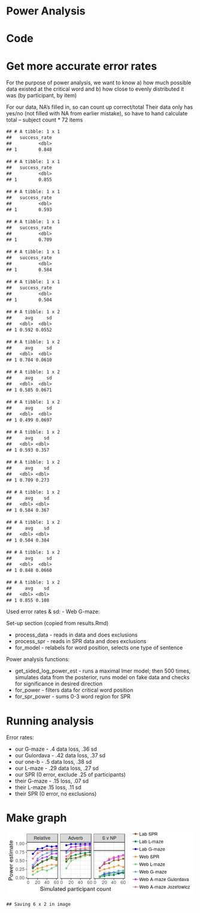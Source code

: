 Power Analysis
================

# Code

# Get more accurate error rates

For the purpose of power analysis, we want to know a) how much possible
data existed at the critical word and b) how close to evenly distributed
it was (by participant, by item)

For our data, NA’s filled in, so can count up correct/total Their data
only has yes/no (not filled with NA from earlier mistake), so have to
hand calculate total – subject count \* 72 items

    ## # A tibble: 1 x 1
    ##   success_rate
    ##          <dbl>
    ## 1        0.848

    ## # A tibble: 1 x 1
    ##   success_rate
    ##          <dbl>
    ## 1        0.855

    ## # A tibble: 1 x 1
    ##   success_rate
    ##          <dbl>
    ## 1        0.593

    ## # A tibble: 1 x 1
    ##   success_rate
    ##          <dbl>
    ## 1        0.709

    ## # A tibble: 1 x 1
    ##   success_rate
    ##          <dbl>
    ## 1        0.584

    ## # A tibble: 1 x 1
    ##   success_rate
    ##          <dbl>
    ## 1        0.504

    ## # A tibble: 1 x 2
    ##     avg     sd
    ##   <dbl>  <dbl>
    ## 1 0.592 0.0552

    ## # A tibble: 1 x 2
    ##     avg     sd
    ##   <dbl>  <dbl>
    ## 1 0.704 0.0610

    ## # A tibble: 1 x 2
    ##     avg     sd
    ##   <dbl>  <dbl>
    ## 1 0.585 0.0671

    ## # A tibble: 1 x 2
    ##     avg     sd
    ##   <dbl>  <dbl>
    ## 1 0.499 0.0697

    ## # A tibble: 1 x 2
    ##     avg    sd
    ##   <dbl> <dbl>
    ## 1 0.593 0.357

    ## # A tibble: 1 x 2
    ##     avg    sd
    ##   <dbl> <dbl>
    ## 1 0.709 0.273

    ## # A tibble: 1 x 2
    ##     avg    sd
    ##   <dbl> <dbl>
    ## 1 0.584 0.367

    ## # A tibble: 1 x 2
    ##     avg    sd
    ##   <dbl> <dbl>
    ## 1 0.504 0.384

    ## # A tibble: 1 x 2
    ##     avg     sd
    ##   <dbl>  <dbl>
    ## 1 0.848 0.0660

    ## # A tibble: 1 x 2
    ##     avg    sd
    ##   <dbl> <dbl>
    ## 1 0.855 0.108

Used error rates & sd: - Web G-maze:

Set-up section (copied from results.Rmd)

  - process\_data - reads in data and does exclusions
  - process\_spr - reads in SPR data and does exclusions
  - for\_model - relabels for word position, selects one type of
    sentence

Power analysis functions:

  - get\_sided\_log\_power\_est - runs a maximal lmer model; then 500
    times, simulates data from the posterior, runs model on fake data
    and checks for significance in desired direction
  - for\_power - filters data for critical word position
  - for\_spr\_power - sums 0-3 word region for SPR

# Running analysis

Error rates:

  - our G-maze - .4 data loss, .36 sd
  - our Gulordava - .42 data loss, .37 sd
  - our one-b - .5 data loss, .38 sd
  - our L-maze - .29 data loss, .27 sd
  - our SPR (0 error, exclude .25 of participants)
  - their G-maze - .15 loss, .07 sd
  - their L-maze .15 loss, .11 sd
  - their SPR (0 error, no exclusions)

# Make graph

![](power_files/figure-gfm/blah-1.png)<!-- -->

    ## Saving 6 x 2 in image
